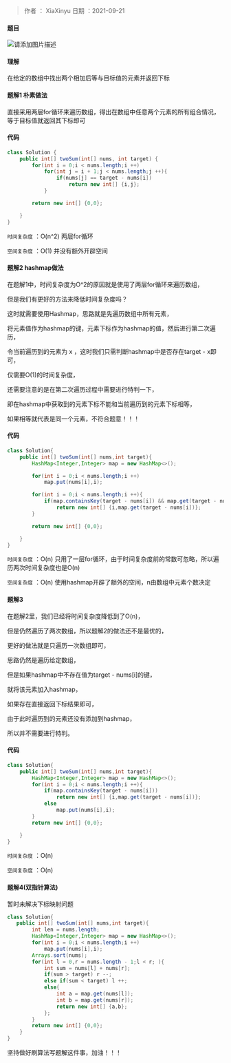 >作者 ： XiaXinyu
>日期 ：2021-09-21

#### 题目
![请添加图片描述](https://img-blog.csdnimg.cn/c22ffb8b672148c48f039ce81494b78e.png?x-oss-process=image/watermark,type_ZHJvaWRzYW5zZmFsbGJhY2s,shadow_50,text_Q1NETiBAWGlhIFhpbnl1,size_20,color_FFFFFF,t_70,g_se,x_16)


#### 理解
在给定的数组中找出两个相加后等与目标值的元素并返回下标



#### 题解1 朴素做法

直接采用两层for循环来遍历数组，得出在数组中任意两个元素的所有组合情况，等于目标值就返回其下标即可

#### 代码

```java
class Solution {
    public int[] twoSum(int[] nums, int target) {
        for(int i = 0;i < nums.length;i ++)
            for(int j = i + 1;j < nums.length;j ++){
                if(nums[j] == target - nums[i])
                    return new int[] {i,j};
            }

        return new int[] {0,0};

    }
}

```

`时间复杂度` ：O(n^2) 两层for循环

`空间复杂度` ：O(1) 并没有额外开辟空间



#### 题解2 hashmap做法

在题解1中，时间复杂度为O^2的原因就是使用了两层for循环来遍历数组，

但是我们有更好的方法来降低时间复杂度吗？

这时就需要使用Hashmap，思路就是先遍历数组中所有元素，

将元素值作为hashmap的键，元素下标作为hashmap的值，然后进行第二次遍历，

令当前遍历到的元素为 x ，这时我们只需判断hashmap中是否存在target - x即可，

仅需要O(1)的时间复杂度，

还需要注意的是在第二次遍历过程中需要进行特判一下，

即在hashmap中获取到的元素下标不能和当前遍历到的元素下标相等，

如果相等就代表是同一个元素，不符合题意！！！



#### 代码

```java
class Solution{
    public int[] twoSum(int[] nums,int target){
        HashMap<Integer,Integer> map = new HashMap<>();

        for(int i = 0;i < nums.length;i ++)
            map.put(nums[i],i);

        for(int i = 0;i < nums.length;i ++){
            if(map.containsKey(target - nums[i]) && map.get(target - nums[i]) != i)
                return new int[] {i,map.get(target - nums[i])};
        }

        return new int[] {0,0};

    }
}
```

`时间复杂度` ：O(n) 只用了一层for循环，由于时间复杂度前的常数可忽略，所以遍历两次时间复杂度也是O(n)

`空间复杂度` ：O(n) 使用hashmap开辟了额外的空间，n由数组中元素个数决定



#### 题解3

在题解2里，我们已经将时间复杂度降低到了O(n)，

但是仍然遍历了两次数组，所以题解2的做法还不是最优的，

更好的做法就是只遍历一次数组即可，

思路仍然是遍历给定数组，

但是如果hashmap中不存在值为target - nums[i]的键，

就将该元素加入hashmap，

如果存在直接返回下标结果即可，

由于此时遍历到的元素还没有添加到hashmap，

所以并不需要进行特判。



#### 代码

```java
class Solution{
    public int[] twoSum(int[] nums,int target){
        HashMap<Integer,Integer> map = new HashMap<>();
        for(int i = 0;i < nums.length;i ++){
            if(map.containsKey(target - nums[i]))
                return new int[] {i,map.get(target - nums[i])};
            else
                map.put(nums[i],i);
        }
        return new int[] {0,0};

    }
}
```



`时间复杂度` ：O(n) 

`空间复杂度` ：O(n)

#### 题解4(双指针算法)

暂时未解决下标映射问题

```java
class Solution{
   public int[] twoSum(int[] nums,int target){
        int len = nums.length;
        HashMap<Integer,Integer> map = new HashMap<>();
        for(int i = 0;i < nums.length;i ++)
            map.put(nums[i],i);
        Arrays.sort(nums);
        for(int l = 0,r = nums.length - 1;l < r; ){
            int sum = nums[l] + nums[r];
            if(sum > target) r --;
            else if(sum < target) l ++;
            else{
                int a = map.get(nums[l]);
                int b = map.get(nums[r]);
                return new int[] {a,b};
            };
        }
        return new int[] {0,0};
    }
}
```

坚持做好刷算法写题解这件事，加油！！！
